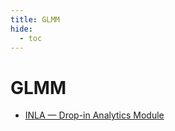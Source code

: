 ```yaml
---
title: GLMM
hide:
  - toc
---
```


# GLMM

- [INLA — Drop-in Analytics Module](/analytics-library/inla.md)  
  <small></small>
